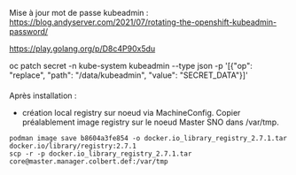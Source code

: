 Mise à jour mot de passe kubeadmin :
  https://blog.andyserver.com/2021/07/rotating-the-openshift-kubeadmin-password/
  
  https://play.golang.org/p/D8c4P90x5du
  
  oc patch secret -n kube-system kubeadmin --type json -p '[{"op": "replace", "path": "/data/kubeadmin", "value": "SECRET_DATA"}]'


####
Après installation :
- création local registry sur noeud via MachineConfig. Copier préalablement image registry sur le noeud Master SNO dans /var/tmp.

~~~
podman image save b8604a3fe854 -o docker.io_library_registry_2.7.1.tar docker.io/library/registry:2.7.1
scp -r -p docker.io_library_registry_2.7.1.tar core@master.manager.colbert.def:/var/tmp
~~~
